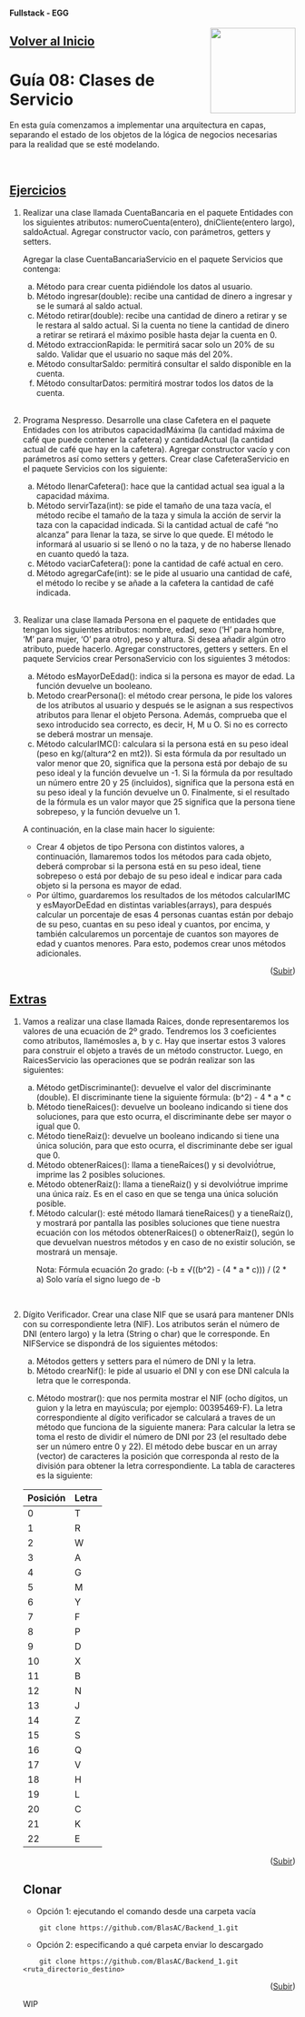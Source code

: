 #### Fullstack - EGG
<a name="readme-top"></a>
<img src="https://user-images.githubusercontent.com/47120385/228570599-44a64b73-2eb9-423e-8396-9f2c49525dde.png" align="right" width="150px"/>

## [Volver al Inicio](https://github.com/BlasAC/Backend_1)

# Guía 08: Clases de Servicio

<p>
	En esta guía comenzamos a implementar una arquitectura en capas, separando el estado de los objetos de la lógica de negocios necesarias para la realidad que se esté modelando.
</p>
<br />

## [Ejercicios](https://github.com/BlasAC/Backend_1/tree/master/ServiceClass/src/guide08/exercises)

<ol>
	<li>
    <p>
		  Realizar una clase llamada CuentaBancaria en el paquete Entidades con los siguientes atributos: numeroCuenta(entero), dniCliente(entero largo), saldoActual. Agregar constructor vacío, con parámetros, getters y setters.
    </p>
    <p>
      Agregar la clase CuentaBancariaServicio en el paquete Servicios que contenga:
    </p>
    <ol type="a">
      <li>
        Método para crear cuenta pidiéndole los datos al usuario.
      </li>
      <li>
        Método ingresar(double): recibe una cantidad de dinero a ingresar y se le sumará al saldo actual.
      </li>
      <li>
        Método retirar(double): recibe una cantidad de dinero a retirar y se le restara al saldo actual. Si la cuenta no tiene la cantidad de dinero a retirar se retirará el máximo posible hasta dejar la cuenta en 0.
      </li>
      <li>
        Método extraccionRapida: le permitirá sacar solo un 20% de su saldo. Validar que el usuario no saque más del 20%.
      </li>
      <li>
        Método consultarSaldo: permitirá consultar el saldo disponible en la cuenta.
      </li>
      <li>
        Método consultarDatos: permitirá mostrar todos los datos de la cuenta.
      </li>
    </ol>
	</li>
	<br />
  <li>
    <p>
    Programa Nespresso. Desarrolle una clase Cafetera en el paquete Entidades con los atributos capacidadMáxima (la cantidad máxima de café que puede contener la cafetera) y cantidadActual (la cantidad actual de café que hay en la cafetera). Agregar constructor vacío y con parámetros así como setters y getters. Crear clase CafeteraServicio en el paquete Servicios con los siguiente:
    </p>
    <ol type="a">
      <li>
        Método llenarCafetera(): hace que la cantidad actual sea igual a la capacidad máxima.
      </li>
      <li> Método servirTaza(int): se pide el tamaño de una taza vacía, el método recibe el tamaño de la taza y simula la acción de servir la taza con la capacidad indicada. Si la cantidad actual de café “no alcanza” para llenar la taza, se sirve lo que quede. El método le informará al usuario si se llenó o no la taza, y de no haberse llenado en cuanto quedó la taza.
      </li>
      <li>
        Método vaciarCafetera(): pone la cantidad de café actual en cero.
      </li>
      <li>
        Método agregarCafe(int): se le pide al usuario una cantidad de café, el método lo recibe y se añade a la cafetera la cantidad de café indicada.
      </li>
    </ol>
  </li>
	<br />
  <li>
    <p>
      Realizar una clase llamada Persona en el paquete de entidades que tengan los siguientes atributos: nombre, edad, sexo (‘H’ para hombre, ‘M’ para mujer, ‘O’ para otro), peso y altura. Si desea añadir algún otro atributo, puede hacerlo. Agregar constructores, getters y setters. En el paquete Servicios crear PersonaServicio con los siguientes 3 métodos:
    </p>
    <ol type="a">
      <li>
        Método esMayorDeEdad(): indica si la persona es mayor de edad. La función devuelve un booleano.
      </li>
      <li>
        Metodo crearPersona(): el método crear persona, le pide los valores de los atributos al usuario y después se le asignan a sus respectivos atributos para llenar el objeto Persona. Además, comprueba que el sexo introducido sea correcto, es decir, H, M u O. Si no es correcto se deberá mostrar un mensaje.
      </li>
      <li>
        Método calcularIMC(): calculara si la persona está en su peso ideal (peso en kg/(altura^2 en mt2)). Si esta fórmula da por resultado un valor menor que 20, significa que la persona está por debajo de su peso ideal y la función devuelve un -1. Si la fórmula da por resultado un número entre 20 y 25 (incluidos), significa que la persona está en su peso ideal y la función devuelve un 0. Finalmente, si el resultado de la fórmula es un valor mayor que 25 significa que la persona tiene sobrepeso, y la función devuelve un 1.
      </li>
    </ol>
    <p>
      A continuación, en la clase main hacer lo siguiente:
    </p>
    <ul>
      <li>
        Crear 4 objetos de tipo Persona con distintos valores, a continuación, llamaremos todos los métodos para cada objeto, deberá comprobar si la persona está en su peso ideal, tiene sobrepeso o está por debajo de su peso ideal e indicar para cada objeto si la persona es mayor de edad.
      </li>
      <li>
        Por último, guardaremos los resultados de los métodos calcularIMC y esMayorDeEdad en distintas variables(arrays), para después calcular un porcentaje de esas 4 personas cuantas están por debajo de su peso, cuantas en su peso ideal y cuantos, por encima, y también calcularemos un porcentaje de cuantos son mayores de edad y cuantos menores. Para esto, podemos crear unos métodos adicionales.
      </li>
    </ul>
  </li>
</ol>

<p align="right">(<a href="#readme-top">Subir</a>)</p>

## [Extras](https://github.com/BlasAC/Backend_1/tree/master/ServiceClass/src/guide08/extras)

<ol>
  <li>
    <p>
      Vamos a realizar una clase llamada Raices, donde representaremos los valores de una ecuación de 2º grado. Tendremos los 3 coeficientes como atributos, llamémosles a, b y c. Hay que insertar estos 3 valores para construir el objeto a través de un método constructor. Luego, en RaicesServicio las operaciones que se podrán realizar son las siguientes:
    </p>
    <ol type="a">
      <li>
        Método getDiscriminante(): devuelve el valor del discriminante (double). El discriminante tiene la siguiente fórmula: (b^2) - 4 * a * c
      </li>
      <li>
        Método tieneRaices(): devuelve un booleano indicando si tiene dos soluciones, para que esto ocurra, el discriminante debe ser mayor o igual que 0.
      </li>
      <li>
        Método tieneRaiz(): devuelve un booleano indicando si tiene una única solución, para que esto ocurra, el discriminante debe ser igual que 0.
      </li>
      <li>
        Método obtenerRaices(): llama a tieneRaíces() y si devolvió́true, imprime las 2 posibles soluciones.
      </li>
      <li>
        Método obtenerRaiz(): llama a tieneRaiz() y si devolvió́true imprime una única raíz. Es en el caso en que se tenga una única solución posible.
      </li>
      <li>
        Método calcular(): esté método llamará tieneRaices() y a tieneRaíz(), y mostrará por pantalla las posibles soluciones que tiene nuestra ecuación con los métodos obtenerRaices() o obtenerRaiz(), según lo que devuelvan nuestros métodos y en caso de no existir solución, se mostrará un mensaje.
      </li>
      <p>
        Nota: Fórmula ecuación 2o grado: (-b ± √((b^2) - (4 * a * c))) / (2 * a) Solo varía el signo luego de -b
      </p>
    </ol>
  </li>
	<br />
  <li>
    <p>
      Dígito Verificador. Crear una clase NIF que se usará para mantener DNIs con su correspondiente letra (NIF). Los atributos serán el número de DNI (entero largo) y la letra (String o char) que le corresponde. En NIFService se dispondrá de los siguientes métodos:
    </p>
    <ol type="a">
      <li>
        Métodos getters y setters para el número de DNI y la letra.
      </li>
      <li>
        Método crearNif(): le pide al usuario el DNI y con ese DNI calcula la letra que le corresponda.
      </li>
      <li>
        <p>
          Método mostrar(): que nos permita mostrar el NIF (ocho dígitos, un guion y la letra en mayúscula; por ejemplo: 00395469-F). La letra correspondiente al dígito verificador se calculará a traves de un método que funciona de la siguiente manera: Para calcular la letra se toma el resto de dividir el número de DNI por 23 (el resultado debe ser un número entre 0 y 22). El método debe buscar en un array (vector) de caracteres la posición que corresponda al resto de la división para obtener la letra correspondiente. La tabla de caracteres es la siguiente:
        </p>
      </li>
  </li>
</ol>

| Posición | Letra |
| --- | --- |
| 0 | T |
| 1 | R |
| 2 | W |
| 3 | A |
| 4 | G |
| 5 | M |
| 6 | Y |
| 7 | F |
| 8 | P |
| 9 | D |
| 10 | X |
| 11 | B |
| 12 | N |
| 13 | J |
| 14 | Z |
| 15 | S |
| 16 | Q |
| 17 | V |
| 18 | H |
| 19 | L |
| 20 | C |
| 21 | K |
| 22 | E |

<p align="right">(<a href="#readme-top">Subir</a>)</p>

## Clonar

- Opción 1: ejecutando el comando desde una carpeta vacía
```git
	git clone https://github.com/BlasAC/Backend_1.git
```
- Opción 2: especificando a qué carpeta enviar lo descargado
```git
	git clone https://github.com/BlasAC/Backend_1.git <ruta_directorio_destino>
```

<p align="right">(<a href="#readme-top">Subir</a>)</p>

WIP

